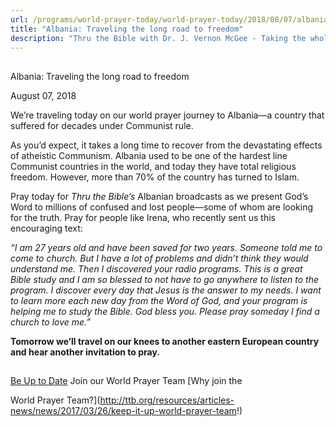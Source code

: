 ```yaml
---
url: /programs/world-prayer-today/world-prayer-today/2018/08/07/albania-traveling-the-long-road-to-freedom
title: "Albania: Traveling the long road to freedom"
description: "Thru the Bible with Dr. J. Vernon McGee - Taking the whole Word to the whole world"
---
```







## 
 Albania: Traveling the long road to freedom


August 07, 2018




We’re traveling today on our world prayer journey to Albania—a country that suffered for decades under Communist rule. 


As you’d expect, it takes a long time to recover from the devastating effects of atheistic Communism. Albania used to be one of the hardest line Communist countries in the world, and today they have total religious freedom. However, more than 70% of the country has turned to Islam. 


Pray today for *Thru the Bible’s* Albanian broadcasts as we present God’s Word to millions of confused and lost people—some of whom are looking for the truth. Pray for people like Irena, who recently sent us this encouraging text:


*“I am 27 years old and have been saved for two years. Someone told me to come to church. But I have a lot of problems and didn’t think they would understand me. Then I discovered your radio programs. This is a great Bible study and I am so blessed to not have to go anywhere to listen to the program. I discover every day that Jesus is the answer to my needs. I want to learn more each new day from the Word of God, and your program is helping me to study the Bible. God bless you. Please pray someday I find a church to love me.”* 


**Tomorrow we’ll travel on our knees to another eastern European country and hear another invitation to pray.** 







## 




[Be Up to Date](http://feeds.feedburner.com/WorldPrayerToday "World Prayer Today RSS Feed")
Join our World Prayer Team
[Why join the  

World Prayer Team?](http://ttb.org/resources/articles-news/news/2017/03/26/keep-it-up-world-prayer-team!)




